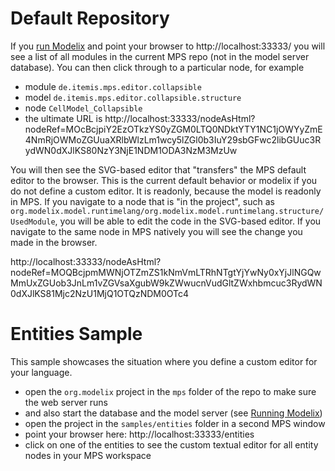 # Default Repository

If you [run Modelix](https://github.com/modelix/modelix/wiki/Running-Modelix) and point your browser to http://localhost:33333/ you will see a list of all modules in the current MPS repo (not in the model server database). You can then click through to a particular node, for example
- module `de.itemis.mps.editor.collapsible`
- model `de.itemis.mps.editor.collapsible.structure`
- node `CellModel_Collapsible`
- the ultimate URL is http://localhost:33333/nodeAsHtml?nodeRef=MOcBcjpiY2EzOTkzYS0yZGM0LTQ0NDktYTY1NC1jOWYyZmE4NmRjOWMoZGUuaXRlbWlzLm1wcy5lZGl0b3IuY29sbGFwc2libGUuc3RydWN0dXJlKS80NzY3NjE1NDM1ODA3NzM3MzUw

You will then see the SVG-based editor that "transfers" the MPS default editor to the browser. This is the current default behavior or modelix if you do not define a custom editor. It is readonly, because the model is readonly in MPS. If you navigate to a node that is "in the project", such as `org.modelix.model.runtimelang/org.modelix.model.runtimelang.structure/UsedModule`, you will be able to edit the code in the SVG-based editor. If you navigate to the same node in MPS natively you will see the change you made in the browser.


http://localhost:33333/nodeAsHtml?nodeRef=MOQBcjpmMWNjOTZmZS1kNmVmLTRhNTgtYjYwNy0xYjJlNGQwMmUxZGUob3JnLm1vZGVsaXgubW9kZWwucnVudGltZWxhbmcuc3RydWN0dXJlKS81Mjc2NzU1MjQ1OTQzNDM0OTc4

# Entities Sample

This sample showcases the situation where you define a custom editor for your language.

- open the `org.modelix` project in the `mps` folder of the repo to make sure the web server runs
- and also start the database and the model server (see [Running Modelix](https://github.com/modelix/modelix/wiki/Running-Modelix))
- open the project in the `samples/entities` folder in a second MPS window
- point your browser here: http://localhost:33333/entities
- click on one of the entities to see the custom textual editor for all entity nodes in your MPS workspace
